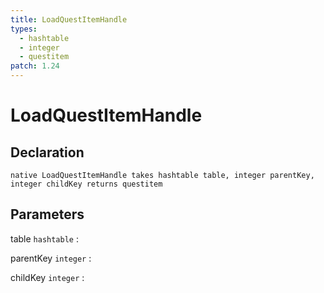 ```yaml
---
title: LoadQuestItemHandle
types:
  - hashtable
  - integer
  - questitem
patch: 1.24
---
```


# LoadQuestItemHandle

## Declaration

```jass
native LoadQuestItemHandle takes hashtable table, integer parentKey, integer childKey returns questitem
```

## Parameters
table `hashtable`
: 

parentKey `integer`
: 

childKey `integer`
: 
